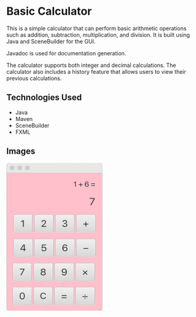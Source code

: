 # Basic Calculator

This is a simple calculator that can perform basic arithmetic operations such as addition, subtraction, multiplication, 
and division. It is built using Java and SceneBuilder for the GUI. 

Javadoc is used for documentation generation. 

The calculator supports both integer and decimal calculations.
The calculator also includes a history feature that allows users to view their previous calculations.

## Technologies Used
- Java
- Maven
- SceneBuilder
- FXML

## Images

<img src="src/main/resources/images/calculator1.png" width="250" height="385">